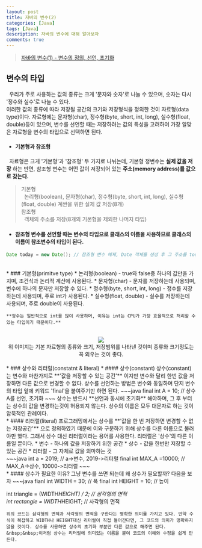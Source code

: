 ```yaml
---
layout: post
title: 자바의 변수(2)
categories: [Java]
tags: [Java]
description: 자바의 변수에 대해 알아보자
comments: true
---
```


> [자바의 변수(1) - 변수의 정의, 선언, 초기화](https://keencho.github.io/java/2019/03/13/Java-%EB%B3%80%EC%88%981.html)  

## 변수의 타입  
&nbsp;&nbsp;우리가 주로 사용하는 값의 종류는 크게 '문자와 숫자'로 나눌 수 있으며, 숫자는 다시 '정수와 실수'로 나눌 수 있다.  
이러한 값의 종류에 따라 저장될 공간의 크기와 저장형식을 정의한 것이 자료형(data type)이다. 자료형에는 문자형(char), 정수형(byte, short, int, long), 실수형(float, double)등이 있으며, 변수를 선언할 때는 저장하려는 값의 특성을 고려하여 가장 알맞은 자료형을 변수의 타입으로 선택하면 된다.  
  * #### 기본형과 참조형  
  &nbsp;&nbsp;자료형은 크게 '기본형'과 '참조형' 두 가지로 나뉘는데, 기본형 정변수는 **실제 값을 저장** 하는 반면, 참조형 변수는 어떤 값이 저장되어 있는 **주소(memory address)를 값으로 갖는다.**  
  > 기본형  
  > &nbsp;&nbsp;논리형(boolean), 문자형(char), 정수형(byte, short, int, long), 실수형(float, double) 계싼을 위한 실제 값 저장(8개)  
  > 참조형  
  > &nbsp;&nbsp;객체의 주소를 저장(8개의 기본형을 제외한 나머지 타입)
  
  * #### 참조형 변수를 선언할 때는 변수의 타입으로 클래스의 이름을 사용하므로 클래스의 이름이 참조변수의 타입이 된다.  
  ~~~java
  Date today = new Date(); // 참조형 변수 예제, Date 객체를 생성 후 그 주소를 today에 저장
  ~~~  
  <br>
  * ### 기본형(primitve type)  
    * 논리형(boolean) - true와 false중 하나의 값만을 가지며, 조건식과 논리적 계산에 사용된다.  
    * 문자형(char) - 문자를 저장하는데 사용되며, 변수에 하나의 문자만 저장할 수 있다.  
    * 정수형(byte, short, int, long) - 정수를 저장하는데 사용되며, 주로 int가 사용된다.
    * 실수형(float, double) - 실수를 저장하는데 사용되며, 주로 double이 사용된다.
	
	**정수는 일반적으로 int를 많이 사용하며, 이유는 int는 CPU가 가장 효율적으로 처리할 수 있는 타입이기 때문이다.**
<br>
<center><img src="https://user-images.githubusercontent.com/36055500/54475189-d2dff200-4831-11e9-86b5-0d17eb54ee48.JPG"></center>
<center>위 이미지는 기본 자료형의 종류와 크기, 저장범위를 나타낸 것이며 종류와 크기정도는 꼭 외우는 것이 좋다.</center>  
  <br>
  * ### 상수와 리터럴(constatnt & literal)  
  * #### 상수(constant)  
  상수(constant)는 변수와 마찬가지로 **'값을 저장할 수 있는 공간'** 이지만 변수와 달리 한번 값을 저장하면 다른 값으로 변경할 수 없다. 상수를 선언하는 방법은 변수와 동일하며 단지 변수의 타입 앞에 키워드 'final'을 붙여주기만 하면 된다.  
  ~~~java
  final int A = 10; // 상수 A를 선언, 초기화
  ~~~  
  상수는 반드시 **선언과 동시에 초기화** 해야하며, 그 후 부터는 상수의 값을 변경하는것이 허용되지 않는다.  
  상수의 이름은 모두 대문자로 하는 것이 암묵적인 관례이다.  
  <br>
  * #### 리터럴(literal)  
  프로그래밍에서는 상수를 **'값을 한 번 저장하면 변경할 수 없는 저장공간'** 으로 정의하였기 때문에 이와 구분하기 위해 상수를 다른 이름으로 불러야만 했다. 그래서 상수 대신 리터럴이라는 용어를 사용한다. 리터럴은 '상수'의 다른 이름일 뿐이다.  
    * 변수 - 하나의 값을 저장하기 위한 공간  
    * 상수 - 값을 한번만 저장할 수 있는 공간  
    * 리터럴 - 그 자체로 값을 의마하는 것
<br>
  ~~~java
  int a = 2019; // a->변수, 2019->리터럴
  final int MAX_A =10000; // MAX_A->상수, 10000->리터럴  
  ~~~  
  <br>
  * #### 상수가 필요한 이유?  
  그냥 변수를 쓰면 되는데 왜 상수가 필요할까? 다음을 보자  
  ~~~java  
  fianl int WIDTH = 30; // 폭  
  final int HEIGHT = 10; // 높이
  
  int triangle = (WIDTH*HEIGHT) / 2; // 삼각형의 면적  
  int rectangle = WIDTH*HEIGHT; // 사각형의 면적  
  ~~~  
  위의 코드는 삼각형의 면적과 사각형의 면적을 구한다는 명확한 의미를 가지고 있다. 만약 수식이 복잡하고 WIDTH나 HEIGHT대신 리터럴이 직접 들어간다면, 그 코드의 의미가 명확하지 않을 것이다. 상수를 사용하면 상수의 초기화 부분만 다른 값으로 해주면 된다.  
  &nbsp;&nbsp;이처럼 상수는 리터럴에 의미있는 이름을 붙여 코드의 이해와 수정을 쉽게 만든다.
	
 
